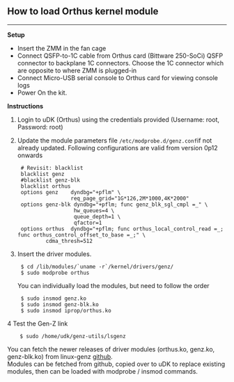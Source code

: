 ## How to load Orthus kernel module
---
**Setup**
*  Insert the ZMM in the fan cage   
*  Connect QSFP-to-1C cable from Orthus card (Bittware 250-SoCi) QSFP connector to backplane 1C connectors. Choose the 1C connector which are opposite to where ZMM is plugged-in   
*  Connect Micro-USB serial console to Orthus card for viewing console logs
*  Power On the kit.   
    
    

**Instructions**
1. Login to uDK (Orthus) using the credentials provided  (Username: root, Password: root)   

2. Update the module parameters file `/etc/modprobe.d/genz.conf`if not already updated. Following configurations are valid from version 0p12 onwards   
        
        # Revisit: blacklist   
        blacklist genz   
        #blacklist genz-blk   
        blacklist orthus   
        options genz    dyndbg="+pflm" \   
                        req_page_grid="1G*126,2M*1000,4K*2000"   
        options genz-blk dyndbg="+pflm; func genz_blk_sgl_cmpl =_" \   
                         hw_queues=4 \   
                         queue_depth=1 \   
                         qfactor=1  
        options orthus  dyndbg="+pflm; func orthus_local_control_read =_; func orthus_control_offset_to_base =_;" \   
       			cdma_thresh=512   
        
3. Insert the driver modules.   
     
        $ cd /lib/modules/`uname -r`/kernel/drivers/genz/   
        $ sudo modprobe orthus    
         
   You can individually load the modules, but need to follow the order
        
        $ sudo insmod genz.ko
        $ sudo insmod genz-blk.ko
        $ sudo insmod iprop/orthus.ko


4  Test the Gen-Z link
        
        $ sudo /home/udk/genz-utils/lsgenz
        

You can fetch the newer releases of driver modules (orthus.ko, genz.ko, genz-blk.ko) from linux-genz [github](https://github.com/linux-genz/udk/blob/master/orthus/).\
   Modules can be fetched from github, copied over to uDK to replace existing modules, then can be loaded with modprobe / insmod commands.  
